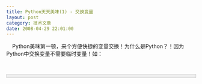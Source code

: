 ```yaml
---
title: Python天天美味(1) - 交换变量
layout: post
category: 技术文章
date: 2008-04-29 22:01:00
---
```


&nbsp;&nbsp;&nbsp; Python美味第一顿，来个方便快捷的变量交换！为什么是Python？！因为Python中交换变量不需要临时变量！如：

&nbsp;&nbsp;&nbsp; 

<div style="border: 1px solid #cccccc; padding: 4px 5px 4px 4px; background-color: #eeeeee; font-size: 13px; width: 98%;"><!--

Code highlighting produced by Actipro CodeHighlighter (freeware)

http://www.CodeHighlighter.com/

-->![](http://www.cnblogs.com/Images/OutliningIndicators/None.gif)<span style="color: #000000;">a,&nbsp;b,&nbsp;c&nbsp;</span><span style="color: #000000;">=</span><span style="color: #000000;">&nbsp;b,&nbsp;c,&nbsp;a

</span></div>
&nbsp;

&nbsp;&nbsp;&nbsp; 来个复杂一点的例子，再来一顿家喻户晓的&#8220;冒泡排序&#8221;吧：

&nbsp;&nbsp;&nbsp; 

<div style="border: 1px solid #cccccc; padding: 4px 5px 4px 4px; background-color: #eeeeee; font-size: 13px; width: 98%;"><!--

Code highlighting produced by Actipro CodeHighlighter (freeware)

http://www.CodeHighlighter.com/

-->![](http://www.cnblogs.com/Images/OutliningIndicators/None.gif)<span style="color: #000000;">array&nbsp;</span><span style="color: #000000;">=</span><span style="color: #000000;">&nbsp;[</span><span style="color: #000000;">1</span><span style="color: #000000;">,&nbsp;</span><span style="color: #000000;">2</span><span style="color: #000000;">,&nbsp;</span><span style="color: #000000;">5</span><span style="color: #000000;">,&nbsp;</span><span style="color: #000000;">3</span><span style="color: #000000;">,&nbsp;</span><span style="color: #000000;">6</span><span style="color: #000000;">,&nbsp;</span><span style="color: #000000;">8</span><span style="color: #000000;">,&nbsp;</span><span style="color: #000000;">4</span><span style="color: #000000;">]

![](http://www.cnblogs.com/Images/OutliningIndicators/None.gif)</span><span style="color: #0000ff;">for</span><span style="color: #000000;">&nbsp;i&nbsp;</span><span style="color: #0000ff;">in</span><span style="color: #000000;">&nbsp;range(len(array)&nbsp;</span><span style="color: #000000;">-</span><span style="color: #000000;">&nbsp;</span><span style="color: #000000;">1</span><span style="color: #000000;">,&nbsp;</span><span style="color: #000000;">1</span><span style="color: #000000;">,&nbsp;</span><span style="color: #000000;">-</span><span style="color: #000000;">1</span><span style="color: #000000;">):

![](http://www.cnblogs.com/Images/OutliningIndicators/None.gif)&nbsp;&nbsp;&nbsp;&nbsp;</span><span style="color: #0000ff;">for</span><span style="color: #000000;">&nbsp;j&nbsp;</span><span style="color: #0000ff;">in</span><span style="color: #000000;">&nbsp;range(0,&nbsp;i):

![](http://www.cnblogs.com/Images/OutliningIndicators/None.gif)&nbsp;&nbsp;&nbsp;&nbsp;&nbsp;&nbsp;&nbsp;&nbsp;</span><span style="color: #0000ff;">if</span><span style="color: #000000;">&nbsp;array[j]&nbsp;</span><span style="color: #000000;">&gt;</span><span style="color: #000000;">&nbsp;array[j&nbsp;</span><span style="color: #000000;">+</span><span style="color: #000000;">&nbsp;</span><span style="color: #000000;">1</span><span style="color: #000000;">]:

![](http://www.cnblogs.com/Images/OutliningIndicators/None.gif)&nbsp;&nbsp;&nbsp;&nbsp;&nbsp;&nbsp;&nbsp;&nbsp;&nbsp;&nbsp;&nbsp;&nbsp;array[j],&nbsp;array[j&nbsp;</span><span style="color: #000000;">+</span><span style="color: #000000;">&nbsp;</span><span style="color: #000000;">1</span><span style="color: #000000;">]&nbsp;</span><span style="color: #000000;">=</span><span style="color: #000000;">&nbsp;array[j&nbsp;</span><span style="color: #000000;">+</span><span style="color: #000000;">&nbsp;</span><span style="color: #000000;">1</span><span style="color: #000000;">],&nbsp;array[j]

![](http://www.cnblogs.com/Images/OutliningIndicators/None.gif)</span><span style="color: #0000ff;">print</span><span style="color: #000000;">&nbsp;array</span></div>

&nbsp;&nbsp;&nbsp; 好吧，今天就吃到这里了，请密切关注，以后还有更多美味大餐等着您呢！

&nbsp;

#### [Python天天美味系列（总）](http://www.cnblogs.com/coderzh/archive/2008/07/08/pythoncookbook.html)
  
[Python  天天美味(1) - 交换变量](http://www.cnblogs.com/coderzh/archive/2008/04/29/1176878.html)
  
[Python  天天美味(2) - 字符遍历的艺术](http://www.cnblogs.com/coderzh/archive/2008/04/30/1177677.html) &nbsp;
  
[Python  天天美味(3) - 字符转换](http://www.cnblogs.com/coderzh/archive/2008/05/02/1179593.html) &nbsp;
  
[Python  天天美味(4) - isinstance判断对象类型](http://www.cnblogs.com/coderzh/archive/2008/05/02/1179609.html)&nbsp;
  
[Python  天天美味(5) - ljust rjust center](http://www.cnblogs.com/coderzh/archive/2008/05/02/1179709.html)&nbsp; 

